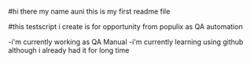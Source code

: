 #hi there my name auni this is my first readme file 

#this testscript i create is for opportunity from populix as QA automation 

-i'm currently working as QA Manual
-i'm currently learning using github although i already had it for long time




